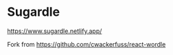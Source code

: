 # Sugardle

https://www.sugardle.netlify.app/

Fork from https://github.com/cwackerfuss/react-wordle


